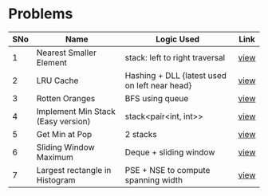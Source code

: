 # Problems

SNo | Name | Logic Used | Link |
----|------|------------|------|
1 | Nearest Smaller Element | stack: left to right traversal | [view](nearest_smaller_element.cpp)
2 | LRU Cache | Hashing + DLL {latest used on left near head} | [view](LRU_cache.cpp)
3 | Rotten Oranges | BFS using queue | [view](rotten_oranges.cpp)
4 | Implement Min Stack (Easy version) | stack<pair<int, int>> | [view](min_stack.cpp)
5 | Get Min at Pop | 2 stacks | [view](get_min_pop.cpp) 
6 | Sliding Window Maximum | Deque + sliding window | [view](sliding_window_max.cpp)
7 | Largest rectangle in Histogram | PSE + NSE to compute spanning width | [view](largest_rectangle_histogram_1.cpp)